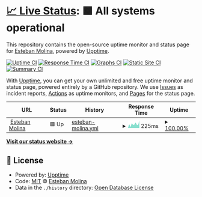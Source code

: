 # [📈 Live Status](https://estebanmol.github.io/upptime): <!--live status--> **🟩 All systems operational**

This repository contains the open-source uptime monitor and status page for [Esteban Molina](https://estebanmol.github.io/upptime), powered by [Upptime](https://github.com/upptime/upptime).

[![Uptime CI](https://github.com/estebanmol/upptime/workflows/Uptime%20CI/badge.svg)](https://github.com/estebanmol/upptime/actions?query=workflow%3A%22Uptime+CI%22)
[![Response Time CI](https://github.com/estebanmol/upptime/workflows/Response%20Time%20CI/badge.svg)](https://github.com/estebanmol/upptime/actions?query=workflow%3A%22Response+Time+CI%22)
[![Graphs CI](https://github.com/estebanmol/upptime/workflows/Graphs%20CI/badge.svg)](https://github.com/estebanmol/upptime/actions?query=workflow%3A%22Graphs+CI%22)
[![Static Site CI](https://github.com/estebanmol/upptime/workflows/Static%20Site%20CI/badge.svg)](https://github.com/estebanmol/upptime/actions?query=workflow%3A%22Static+Site+CI%22)
[![Summary CI](https://github.com/estebanmol/upptime/workflows/Summary%20CI/badge.svg)](https://github.com/estebanmol/upptime/actions?query=workflow%3A%22Summary+CI%22)

With [Upptime](https://upptime.js.org), you can get your own unlimited and free uptime monitor and status page, powered entirely by a GitHub repository. We use [Issues](https://github.com/estebanmol/upptime/issues) as incident reports, [Actions](https://github.com/estebanmol/upptime/actions) as uptime monitors, and [Pages](https://estebanmol.github.io/upptime) for the status page.

<!--start: status pages-->
<!-- This summary is generated by Upptime (https://github.com/upptime/upptime) -->
<!-- Do not edit this manually, your changes will be overwritten -->
<!-- prettier-ignore -->
| URL | Status | History | Response Time | Uptime |
| --- | ------ | ------- | ------------- | ------ |
| <img alt="" src="https://favicons.githubusercontent.com/estebanmolina.com.ar" height="13"> [Esteban Molina](https://estebanmolina.com.ar/) | 🟩 Up | [esteban-molina.yml](https://github.com/estebanmol/upptime/commits/HEAD/history/esteban-molina.yml) | <details><summary><img alt="Response time graph" src="./graphs/esteban-molina/response-time-week.png" height="20"> 225ms</summary><br><a href="https://estebanmol.github.io/upptime/history/esteban-molina"><img alt="Response time 225" src="https://img.shields.io/endpoint?url=https%3A%2F%2Fraw.githubusercontent.com%2Festebanmol%2Fupptime%2FHEAD%2Fapi%2Festeban-molina%2Fresponse-time.json"></a><br><a href="https://estebanmol.github.io/upptime/history/esteban-molina"><img alt="24-hour response time 422" src="https://img.shields.io/endpoint?url=https%3A%2F%2Fraw.githubusercontent.com%2Festebanmol%2Fupptime%2FHEAD%2Fapi%2Festeban-molina%2Fresponse-time-day.json"></a><br><a href="https://estebanmol.github.io/upptime/history/esteban-molina"><img alt="7-day response time 225" src="https://img.shields.io/endpoint?url=https%3A%2F%2Fraw.githubusercontent.com%2Festebanmol%2Fupptime%2FHEAD%2Fapi%2Festeban-molina%2Fresponse-time-week.json"></a><br><a href="https://estebanmol.github.io/upptime/history/esteban-molina"><img alt="30-day response time 237" src="https://img.shields.io/endpoint?url=https%3A%2F%2Fraw.githubusercontent.com%2Festebanmol%2Fupptime%2FHEAD%2Fapi%2Festeban-molina%2Fresponse-time-month.json"></a><br><a href="https://estebanmol.github.io/upptime/history/esteban-molina"><img alt="1-year response time 225" src="https://img.shields.io/endpoint?url=https%3A%2F%2Fraw.githubusercontent.com%2Festebanmol%2Fupptime%2FHEAD%2Fapi%2Festeban-molina%2Fresponse-time-year.json"></a></details> | <details><summary><a href="https://estebanmol.github.io/upptime/history/esteban-molina">100.00%</a></summary><a href="https://estebanmol.github.io/upptime/history/esteban-molina"><img alt="All-time uptime 99.96%" src="https://img.shields.io/endpoint?url=https%3A%2F%2Fraw.githubusercontent.com%2Festebanmol%2Fupptime%2FHEAD%2Fapi%2Festeban-molina%2Fuptime.json"></a><br><a href="https://estebanmol.github.io/upptime/history/esteban-molina"><img alt="24-hour uptime 100.00%" src="https://img.shields.io/endpoint?url=https%3A%2F%2Fraw.githubusercontent.com%2Festebanmol%2Fupptime%2FHEAD%2Fapi%2Festeban-molina%2Fuptime-day.json"></a><br><a href="https://estebanmol.github.io/upptime/history/esteban-molina"><img alt="7-day uptime 100.00%" src="https://img.shields.io/endpoint?url=https%3A%2F%2Fraw.githubusercontent.com%2Festebanmol%2Fupptime%2FHEAD%2Fapi%2Festeban-molina%2Fuptime-week.json"></a><br><a href="https://estebanmol.github.io/upptime/history/esteban-molina"><img alt="30-day uptime 99.88%" src="https://img.shields.io/endpoint?url=https%3A%2F%2Fraw.githubusercontent.com%2Festebanmol%2Fupptime%2FHEAD%2Fapi%2Festeban-molina%2Fuptime-month.json"></a><br><a href="https://estebanmol.github.io/upptime/history/esteban-molina"><img alt="1-year uptime 99.96%" src="https://img.shields.io/endpoint?url=https%3A%2F%2Fraw.githubusercontent.com%2Festebanmol%2Fupptime%2FHEAD%2Fapi%2Festeban-molina%2Fuptime-year.json"></a></details>

<!--end: status pages-->

[**Visit our status website →**](https://estebanmol.github.io/upptime)

## 📄 License

- Powered by: [Upptime](https://github.com/upptime/upptime)
- Code: [MIT](./LICENSE) © [Esteban Molina](https://estebanmol.github.io/upptime)
- Data in the `./history` directory: [Open Database License](https://opendatacommons.org/licenses/odbl/1-0/)
